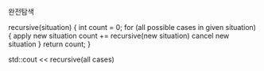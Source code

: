 


완전탐색

recursive(situation) {
    int count = 0;
    for (all possible cases in given situation)
    {
        apply new situation
        count += recursive(new situation)
        cancel new situation
    }
    return count;
}


std::cout << recursive(all cases) 